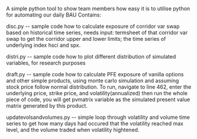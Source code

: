 A simple python tool to show team members how easy it is to utilise python for automating our daily BAU
Contains:

disc.py -- sample code how to calculate exposure of corridor var swap based on historical time series, needs input: termsheet of that corridor var swap to get the corridor upper and lower limits; the time series of underlying index hsci and spx. 

distri.py -- sample code how to plot different distribution of simulated variables, for research purposes

draft.py  --  sample code how to calculate PFE exposure of vanilla options and other simple products, using monte carlo simulation and assuming stock price follow normal distribution. To run, navigate to line 462, enter the underlying price, strike price, and volatility(annualized) then run the whole piece of code, you will get pvmatrix variable as the simulated present value matrix generated by this product.

updatevolsandvolumes.py -- simple loop through volatility and volume time series to get how many days had occured that the volatility reached max level, and the volume traded when volatility hightened.
